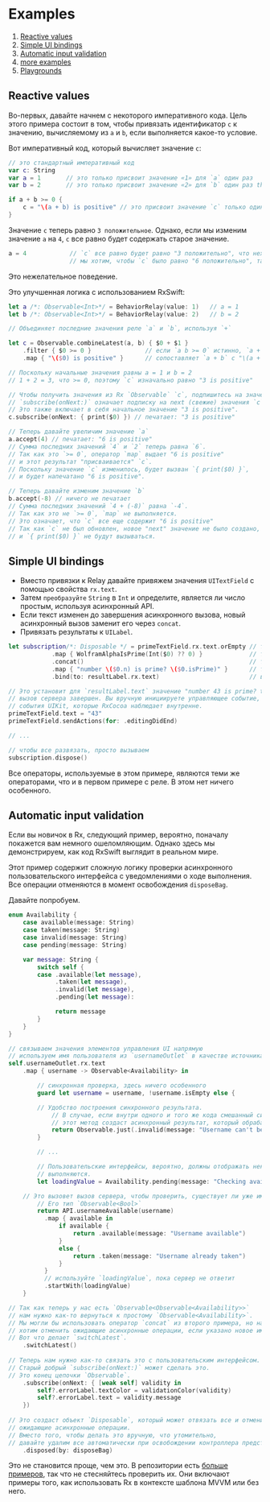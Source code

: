 Examples
========

1. [Reactive values](#reactive-values)
1. [Simple UI bindings](#simple-ui-bindings)
1. [Automatic input validation](#automatic-input-validation)
1. [more examples](../RxExample)
1. [Playgrounds](Playgrounds.md)

## Reactive values

Во-первых, давайте начнем с некоторого императивного кода.
Цель этого примера состоит в том, чтобы привязать идентификатор `c` к значению, вычисляемому из `a` и `b`, если выполняется какое-то условие.

Вот императивный код, который вычисляет значение `c`:

```swift
// это стандартный императивный код
var c: String
var a = 1       // это только присвоит значение «1» для `a` один раз
var b = 2       // это только присвоит значение «2» для `b` один раз this will only assign the value `2` to `b` once

if a + b >= 0 {
    c = "\(a + b) is positive" // это присвоит значение `c` только один раз
}
```

Значение `c` теперь равно `3 положительное`. Однако, если мы изменим значение `a` на `4`, `c` все равно будет содержать старое значение.


```swift
a = 4            // `c` все равно будет равно "3 положительно", что нехорошо
                 // мы хотим, чтобы `c` было равно "6 положительно", так как 4 + 2 = 6
```


Это нежелательное поведение.

Это улучшенная логика с использованием RxSwift:

```swift
let a /*: Observable<Int>*/ = BehaviorRelay(value: 1)   // a = 1
let b /*: Observable<Int>*/ = BehaviorRelay(value: 2)   // b = 2

// Объединяет последние значения реле `a` и `b`, используя `+`

let c = Observable.combineLatest(a, b) { $0 + $1 }
	.filter { $0 >= 0 }               // если `a b >= 0` истинно, `a + b` передается оператору карты                                  
	.map { "\($0) is positive" }      // сопоставляет `a + b` с "\(a + b) is positive" 

// Поскольку начальные значения равны a = 1 и b = 2
// 1 + 2 = 3, что >= 0, поэтому `c` изначально равно "3 is positive" 

// Чтобы получить значения из Rx `Observable` `c`, подпишитесь на значения из `c`.
// `subscribe(onNext:)` означает подписку на next (свежие) значения `c`.
// Это также включает в себя начальное значение "3 is positive".
c.subscribe(onNext: { print($0) }) // печатает: "3 is positive"

// Теперь давайте увеличим значение `a`
a.accept(4) // печатает: "6 is positive"
// Сумма последних значений `4` и `2` теперь равна `6`.
// Так как это `>= 0`, оператор `map` выдает "6 is positive"
// и этот результат "присваивается" `c`.
// Поскольку значение `c` изменилось, будет вызван `{ print($0) }`,
// и будет напечатано "6 is positive".

// Теперь давайте изменим значение `b`
b.accept(-8) // ничего не печатает
// Сумма последних значений `4 + (-8)` равна `-4`.
// Так как это не `>= 0`, `map` не выполняется.
// Это означает, что `c` все еще содержит "6 is positive"
// Так как `c` не был обновлен, новое "next" значение не было создано,
// и `{ print($0) }` не будут вызываться.
```

## Simple UI bindings

* Вместо привязки к Relay давайте привяжем значения `UITextField` с помощью свойства `rx.text`.
* Затем `преобразуйте` `String` в `Int` и определите, является ли число простым, используя асинхронный API.
* Если текст изменен до завершения асинхронного вызова, новый асинхронный вызов заменит его через `concat`.
* Привязать результаты к `UILabel`.

```swift
let subscription/*: Disposable */ = primeTextField.rx.text.orEmpty // тип Observable<String>
            .map { WolframAlphaIsPrime(Int($0) ?? 0) }             // тип Observable<Observable<Prime>>
            .concat()                                              // тип Observable<Prime>
            .map { "number \($0.n) is prime? \($0.isPrime)" }      // тип Observable<String>
            .bind(to: resultLabel.rx.text)                         // возвращаем Disposable, который можно использовать для отмены привязки всего

// Это установит для `resultLabel.text` значение "number 43 is prime? true" после
// вызов сервера завершен. Вы вручную инициируете управляющее событие, поскольку они
// события UIKit, которые RxCocoa наблюдает внутренне.
primeTextField.text = "43"
primeTextField.sendActions(for: .editingDidEnd)

// ...

// чтобы все развязать, просто вызываем 
subscription.dispose()
```

Все операторы, используемые в этом примере, являются теми же операторами, что и в первом примере с реле. В этом нет ничего особенного.

## Automatic input validation

Если вы новичок в Rx, следующий пример, вероятно, поначалу покажется вам немного ошеломляющим. Однако здесь мы демонстрируем, как код RxSwift выглядит в реальном мире.

Этот пример содержит сложную логику проверки асинхронного пользовательского интерфейса с уведомлениями о ходе выполнения.
Все операции отменяются в момент освобождения `disposeBag`.

Давайте попробуем.

```swift
enum Availability {
    case available(message: String)
    case taken(message: String)
    case invalid(message: String)
    case pending(message: String)

    var message: String {
        switch self {
        case .available(let message),
             .taken(let message),
             .invalid(let message),
             .pending(let message): 

             return message
        }
    }
}

// связываем значения элементов управления UI напрямую
// используем имя пользователя из `usernameOutlet` в качестве источника значений имени пользователя
self.usernameOutlet.rx.text
    .map { username -> Observable<Availability> in

        // синхронная проверка, здесь ничего особенного
        guard let username = username, !username.isEmpty else {

	    // Удобство построения синхронного результата.
            // В случае, если внутри одного и того же кода смешанный синхронный и асинхронный
            // этот метод создаст асинхронный результат, который обрабатывается немедленно.
            return Observable.just(.invalid(message: "Username can't be empty."))
        }

        // ...

        // Пользовательские интерфейсы, вероятно, должны отображать некоторое состояние во время асинхронных операций
        // выполняются.
        let loadingValue = Availability.pending(message: "Checking availability ...")

	// Это вызовет вызов сервера, чтобы проверить, существует ли уже имя пользователя.
        // Его тип `Observable<Bool>`
        return API.usernameAvailable(username)
          .map { available in
              if available {
                  return .available(message: "Username available")
              }
              else {
                  return .taken(message: "Username already taken")
              }
          }
          // используйте `loadingValue`, пока сервер не ответит
          .startWith(loadingValue)
    }

// Так как теперь у нас есть `Observable<Observable<Availability>>`
// нам нужно как-то вернуться к простому `Observable<Availability>`.
// Мы могли бы использовать оператор `concat` из второго примера, но на самом деле мы
// хотим отменить ожидающие асинхронные операции, если указано новое имя пользователя.
// Вот что делает `switchLatest`.
    .switchLatest()
    
// Теперь нам нужно как-то связать это с пользовательским интерфейсом.
// Старый добрый `subscribe(onNext:)` может сделать это.
// Это конец цепочки `Observable`.
    .subscribe(onNext: { [weak self] validity in
        self?.errorLabel.textColor = validationColor(validity)
        self?.errorLabel.text = validity.message
    })
    
// Это создаст объект `Disposable`, который может отвязать все и отменить
// ожидающие асинхронные операции.
// Вместо того, чтобы делать это вручную, что утомительно,
// давайте удалим все автоматически при освобождении контроллера представления.
    .disposed(by: disposeBag)
```

Это не становится проще, чем это. В репозитории есть [больше примеров](../RxExample), так что не стесняйтесь проверить их.
Они включают примеры того, как использовать Rx в контексте шаблона MVVM или без него.
